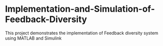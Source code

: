# Implementation-and-Simulation-of-Feedback-Diversity
This project demonstrates the implementation of Feedback diversity system using MATLAB and Simulink
